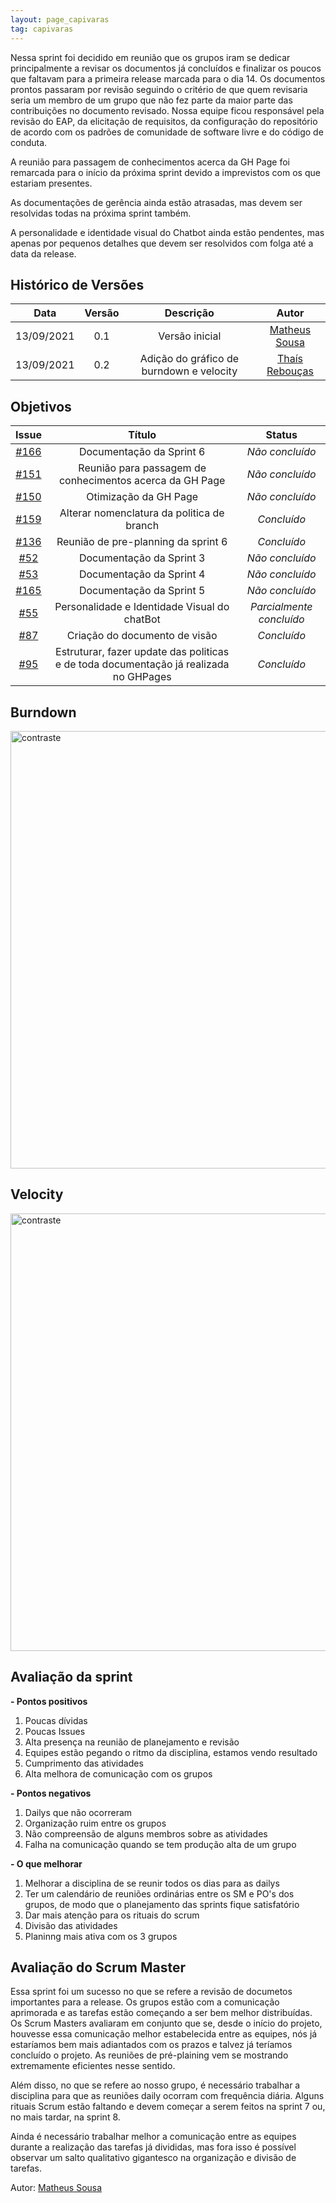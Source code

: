 ```yaml
---
layout: page_capivaras
tag: capivaras
---
```


Nessa sprint foi decidido em reunião que os grupos iram se dedicar principalmente a revisar os documentos já concluídos e finalizar os poucos que faltavam para a primeira release
marcada para o dia 14. Os documentos prontos passaram por revisão seguindo o critério de que quem revisaria seria um membro de um grupo que não fez parte da maior parte das contribuições
no documento revisado. Nossa equipe ficou responsável pela revisão do EAP, da elicitação de requisitos, da configuração do repositório de acordo com os padrões de comunidade de software
livre e do código de conduta.

A reunião para passagem de conhecimentos acerca da GH Page foi remarcada para o início da próxima sprint devido a imprevistos com os que estariam presentes.

As documentações de gerência ainda estão atrasadas, mas devem ser resolvidas todas na próxima sprint também.

A personalidade e identidade visual do Chatbot ainda estão pendentes, mas apenas por pequenos detalhes que devem ser resolvidos com folga até a data da release.

## Histórico de Versões

| Data       | Versão | Descrição                      | Autor             |
| :--------: | :----: | :----------:                   | :---------------: |
| 13/09/2021 |  0.1   | Versão inicial | [Matheus Sousa](https://github.com/gatotabaco)|
| 13/09/2021 |  0.2   | Adição do gráfico de burndown e velocity| [Thaís Rebouças](https://github.com/Thais-ra)|

## Objetivos

|  Issue  |                   Título                  |              Status             | 
|:-------:|:-----------------------------------------:|:-------------------------------:|
| [#166](https://github.com/fga-eps-mds/2021.1-AlligaBot/issues/166) | Documentação da Sprint 6 | _Não concluído_ |
| [#151](https://github.com/fga-eps-mds/2021.1-AlligaBot/issues/151) | Reunião para passagem de conhecimentos acerca da GH Page | _Não concluído_ |
| [#150](https://github.com/fga-eps-mds/2021.1-AlligaBot/issues/150) | Otimização da GH Page | _Não concluído_ |
| [#159](https://github.com/fga-eps-mds/2021.1-AlligaBot/issues/159) | Alterar nomenclatura da politica de branch | _Concluído_ | Lameque |
| [#136](https://github.com/fga-eps-mds/2021.1-AlligaBot/issues/136) | Reunião de pre-planning da sprint 6 | _Concluído_ | Matheus |
| [#52](https://github.com/fga-eps-mds/2021.1-AlligaBot/issues/52) | Documentação da Sprint 3 | _Não concluído_ |
| [#53](https://github.com/fga-eps-mds/2021.1-AlligaBot/issues/53) | Documentação da Sprint 4 | _Não concluído_ |
| [#165](https://github.com/fga-eps-mds/2021.1-AlligaBot/issues/165) | Documentação da Sprint 5 | _Não concluído_ |
| [#55](https://github.com/fga-eps-mds/2021.1-AlligaBot/issues/55) | Personalidade e Identidade Visual do chatBot | _Parcialmente concluído_ |
| [#87](https://github.com/fga-eps-mds/2021.1-AlligaBot/issues/87) | Criação do documento de visão | _Concluído_ | 
| [#95](https://github.com/fga-eps-mds/2021.1-AlligaBot/issues/95) | Estruturar, fazer update das politicas e de toda documentação já realizada no GHPages | _Concluído_ |

## Burndown

<img src="{{ '/assets/img/capivaras/burndown_sprint6.jpg' | prepend: site.baseurl }}" alt="contraste" width="700"/>

## Velocity

<img src="{{ '/assets/img/capivaras/velocity_sprint6.jpg' | prepend: site.baseurl }}" alt="contraste" width="700"/>

## Avaliação da sprint

**- Pontos positivos**

1. Poucas dívidas	
2. Poucas Issues
3. Alta presença na reunião de planejamento e revisão	
4. Equipes estão pegando o ritmo da disciplina, estamos vendo resultado
5. Cumprimento das atividades	
6. Alta melhora de comunicação com os grupos	

**- Pontos negativos**

1. Dailys que não ocorreram
2. Organização ruim entre os grupos
3. Não compreensão de alguns membros sobre as atividades
4. Falha na comunicação quando se tem produção alta de um grupo

**- O que melhorar**

1. Melhorar a disciplina de se reunir todos os dias para as dailys
2. Ter um calendário de reuniões ordinárias entre os SM e PO's dos grupos, de modo que o planejamento das sprints fique satisfatório
3. Dar mais atenção para os rituais do scrum
4. Divisão das atividades
5. Planinng mais ativa com os 3 grupos

## Avaliação do Scrum Master

Essa sprint foi um sucesso no que se refere a revisão de documetos importantes para a release. Os grupos estão com a comunicação aprimorada e as tarefas estão começando a ser bem melhor distribuídas.
Os Scrum Masters avaliaram em conjunto que se, desde o início do projeto, houvesse essa comunicação melhor estabelecida entre as equipes, nós já estaríamos bem mais adiantados com
os prazos e talvez já teríamos concluído o projeto. As reuniões de pré-plaining vem se mostrando extremamente eficientes nesse sentido. 

Além disso, no que se refere ao nosso grupo, é 
necessário trabalhar a disciplina para que as reuniões daily ocorram com frequência diária. Alguns rituais Scrum estão faltando e devem começar a serem feitos na sprint 7 ou, no mais tardar, 
na sprint 8.

Ainda é necessário trabalhar melhor a comunicação entre as equipes durante a realização das tarefas já divididas, mas fora isso é possível observar um salto qualitativo gigantesco 
na organização e divisão de tarefas. 

Autor: [Matheus Sousa](https://github.com/gatotabaco)
